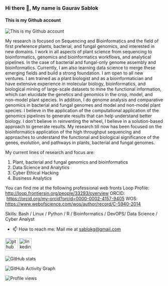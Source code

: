 ### Hi there 👋, My name is Gaurav Sablok
#### This is my Github account
![This is my Github account](https://arturssmirnovs.github.io/github-profile-readme-generator/images/banner.png)

My research is focused on Sequencing and Bioinformatics and the field of first preference plants, bacterial, and fungal genomics, and interested in new domains. I work in all aspects of plant science from sequencing to bioinformatics, genomics and bioinformatics workflows, and analytical pipelines. In the case of bacterial and fungal-only genome assembly and bioinformatics. Currently, I am also learning data science to merge these emerging fields and build a strong foundation. I am open to all new ventures.
I am trained as a plant biologist and as a bioinformatician and have extensive experience in molecular biology, bioinformatics, and biological mining of large-scale datasets to mine the functional information, which can elucidate the genetics and genomics in the crop, model, and non-model plant species. In addition, I do genome analysis and comparative genomics in bacterial and fungal genomes and model and non-model plant species. 
I believe in the application of the computational application of the genomics pipelines to generate results that can help understand better biology. I don’t believe in reinventing the wheel, I believe in a solution-based approach to generate results. 
My research till now has been focused on the bioinformatics application of the high throughput sequencing and approaches to understand the functional and biological significance of the genes, evolution, and pathways in plants, bacterial and fungal genomes. 

My current lines of research and focus are: 
1. Plant, bacterial and fungal genomics and bioinformatics
2. Data Science and Analytics 
3. Cyber Ethical Hacking
4. Business Analytics

You can find me at the following professional web fronts 
Loop Profile: http://loop.frontiersin.org/people/33293/overview
ORCID:  https://orcid.org/my-orcid?orcid=0000-0002-4157-9405
WOS: https://www.webofscience.com/wos/author/record/C-5940-2014

Skills: Bash / Linux / Python / R / Bioinformatics / DevOPS/ Data Science / Cyber Analyst

- 📫 How to reach me: Mail me at sablokg@gmail.com 


[<img src='https://cdn.jsdelivr.net/npm/simple-icons@3.0.1/icons/github.svg' alt='github' height='40'>](https://github.com/sablokg)  [<img src='https://cdn.jsdelivr.net/npm/simple-icons@3.0.1/icons/linkedin.svg' alt='linkedin' height='40'>](https://www.linkedin.com/in/https://www.linkedin.com/in/gaurav-sablok-2811n//)  

![GitHub stats](https://github-readme-stats.vercel.app/api?username=sablokg&show_icons=true)  

![GitHub Activity Graph](https://activity-graph.herokuapp.com/graph?username=sablokg)  

![Profile views](https://gpvc.arturio.dev/sablokg)  
